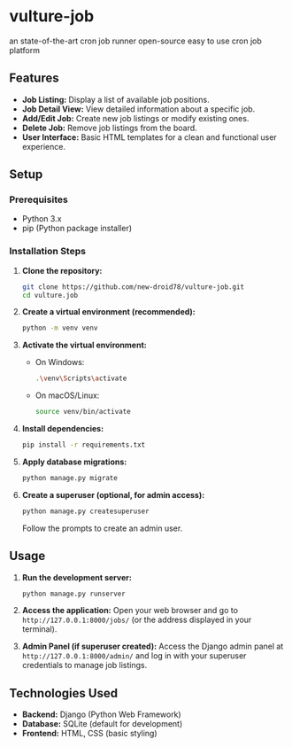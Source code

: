# vulture-job
an state-of-the-art cron job runner open-source easy to use cron job platform

## Features
- **Job Listing:** Display a list of available job positions.
- **Job Detail View:** View detailed information about a specific job.
- **Add/Edit Job:** Create new job listings or modify existing ones.
- **Delete Job:** Remove job listings from the board.
- **User Interface:** Basic HTML templates for a clean and functional user experience.

## Setup

### Prerequisites
- Python 3.x
- pip (Python package installer)

### Installation Steps

1. **Clone the repository:**
   ```bash
   git clone https://github.com/new-droid78/vulture-job.git
   cd vulture.job
   ```


2. **Create a virtual environment (recommended):**
   ```bash
   python -m venv venv
   ```

3. **Activate the virtual environment:**
   - On Windows:
     ```bash
     .\venv\Scripts\activate
     ```
   - On macOS/Linux:
     ```bash
     source venv/bin/activate
     ```

4. **Install dependencies:**
   ```bash
   pip install -r requirements.txt
   ```

5. **Apply database migrations:**
   ```bash
   python manage.py migrate
   ```

6. **Create a superuser (optional, for admin access):**
   ```bash
   python manage.py createsuperuser
   ```
   Follow the prompts to create an admin user.

## Usage

1. **Run the development server:**
   ```bash
   python manage.py runserver
   ```

2. **Access the application:**
   Open your web browser and go to `http://127.0.0.1:8000/jobs/` (or the address displayed in your terminal).

3. **Admin Panel (if superuser created):**
   Access the Django admin panel at `http://127.0.0.1:8000/admin/` and log in with your superuser credentials to manage job listings.

## Technologies Used
- **Backend:** Django (Python Web Framework)
- **Database:** SQLite (default for development)
- **Frontend:** HTML, CSS (basic styling)
